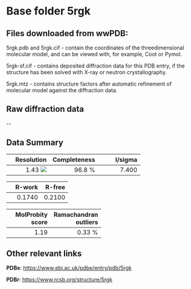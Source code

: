 # Base folder 5rgk

## Files downloaded from wwPDB:

5rgk.pdb and 5rgk.cif - contain the coordinates of the threedimensional molecular model, and can be viewed with, for example, Coot or Pymol.

5rgk-sf.cif - contains deposited diffraction data for this PDB entry, if the structure has been solved with X-ray or neutron crystallography.

5rgk.mtz - contains structure factors after automatic refinement of molecular model against the diffraction data.

## Raw diffraction data

--<br> 

## Data Summary
|   | Resolution | Completeness| I/sigma |
|---|-------------:|----------------:|--------------:|
|   |1.43 <img src="https://latex.codecogs.com/svg.latex?{\mbox{\normalfont\AA}}"/>|96.8  %|<img width=50/>7.400|

|   | **R-work**| **R-free**   
|---|-------------:|----------------:|           
||0.1740|0.2100|

|   |**MolProbity<br>score**| **Ramachandran<br>outliers** 
|---|-------------:|----------------:|
||1.19|0.33 %|

## Other relevant links 
**PDBe**:  https://www.ebi.ac.uk/pdbe/entry/pdb/5rgk
 
**PDBr**: https://www.rcsb.org/structure/5rgk 

